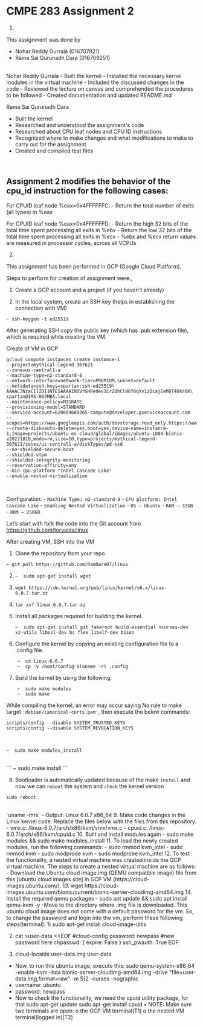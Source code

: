# CMPE 283 Assignment 2

1.

This assignment was done by 

-	Nohar Reddy Gurrala (016707821)
-	Rama Sai Gurunadh Dara (016709251)
<br/>
Nohar Reddy Gurrala
-	Built the kernel
-	Installed the necessary kernel modules in the virtual machine
-	Included the discussed changes in the code
-	Reviewed the lecture on canvas and comprehended the procedures to be followed
-	Created documentation and updated README.md

Rama Sai Gurunadh Dara
-	Built the kernel
-	Researched and understood the assignment's code
-	Researched about CPU leaf nodes and CPU ID instructions
-	Recognized where to make changes and what modifications to make to carry out for the assignment
-	Created and compiled test files


<br />

## Assignment 2 modifies the behavior of the cpu_id instruction for the following cases:


For CPUID leaf node %eax=0x4FFFFFFC:
    -	Return the total number of exits (all types) in %eax


For CPUID leaf node %eax=0x4FFFFFFD:
    -	Return the high 32 bits of the total time spent processing all exits in %ebx
    -	Return the low 32 bits of the total time spent processing all exits in %ecx
    -	%ebx and %ecx return values are measured in processor cycles, across all VCPUs
 
 
 
2.

This assignment has been performed in GCP (Google Cloud Platform).

Steps to perform for creation of assignment were.,

1.	Create a GCP account and a project (if you haven't already)

2.	In the local system, create an SSH key (helps in establishing the connection with VM)

```
~ ssh-keygen -t ed25519
```

After generating SSH copy the public key (which has .pub extension file), which is required while creating the VM.

Create of VM in GCP

```
gcloud compute instances create instance-1 
--project=mythical-legend-367621 
--zone=us-central1-a 
--machine-type=n2-standard-8 
--network-interface=network-tier=PREMIUM,subnet=default 
--metadata=ssh-keys=spartan:ssh-ed25519\ AAAAC3NzaC1lZDI1NTE5AAAAINOVrGHRedev1CrZOhCl96Y6qXv1zDiajEeM8T4Ukr8K\ spartan@IMS-063MBA.local 
--maintenance-policy=MIGRATE 
--provisioning-model=STANDARD 
--service-account=620889689365-compute@developer.gserviceaccount.com 
--scopes=https://www.googleapis.com/auth/devstorage.read_only,https://www.googleapis.com/auth/logging.write,https://www.googleapis.com/auth/monitoring.write,https://www.googleapis.com/auth/servicecontrol,https://www.googleapis.com/auth/service.management.readonly,https://www.googleapis.com/auth/trace.append 
--create-disk=auto-delete=yes,boot=yes,device-name=instance-1,image=projects/ubuntu-os-cloud/global/images/ubuntu-1804-bionic-v20221018,mode=rw,size=10,type=projects/mythical-legend-367621/zones/us-central1-a/diskTypes/pd-ssd 
--no-shielded-secure-boot 
--shielded-vtpm 
--shielded-integrity-monitoring 
--reservation-affinity=any 
--min-cpu-platform "Intel Cascade Lake" 
--enable-nested-virtualization

```

<br />

Configuration:
    -	`Machine Type: n2-standard-8`
    -	`CPU platform: Intel Cascade Lake`
    -	`Enabling Nested Virtualization`
    -  	`OS – Ubuntu`
    -	`RAM – 32GB`
    -	`ROM – 250GB`


Let’s start with fork the code into the Git account from https://github.com/torvalds/linux



After creating VM, SSH into the VM 

1.	Clone the repository from your repo

``` 
~ git pull https://github.com/RamDara07/linux
```

2.	``` ~  sudo apt-get install wget ```

3.	``` wget https://cdn.kernel.org/pub/linux/kernel/v6.x/linux-6.0.7.tar.xz ```

4.	`tar xvf linux-6.0.7.tar.xz`

5.	Install all packages required for building the kernel.
	```
	~  sudo apt-get install git fakeroot build-essential ncurses-dev xz-utils libssl-dev bc flex libelf-dev bison
	```
	
6.	Configure the kernel by copying an existing configuration file to a .config file.
```
	~  cd linux-6.0.7
	~  cp -v /boot/config-$(uname -r) .config
```
7.	Build the kernel by using the following:
```
	~  sudo make modules
	~  sudo make
```
While compiling the kernel, an error may occur saying No rule to make target `'debian/canonical-certs.pem'`, then execute the below commands:
```
scripts/config --disable SYSTEM_TRUSTED_KEYS
scripts/config --disable SYSTEM_REVOCATION_KEYS
```

<br />

```
~  sudo make modules_install
```
<br />
```
~ sudo make install
```
<br />

8.	Bootloader is automatically updated because of the make `install` and now we can `reboot` the system and `check` the kernel version
```
sudo reboot
```
<br />
	`uname -mrs`
-	Output: Linux 6.0.7 x86_64
9.	Make code changes in the Linux kernel code. Replace the files below with the files from this repository.
-	vmx.c: /linux-6.0.7/arch/x86/kvm/vmx/vmx.c
-	cpuid.c: /linux-6.0.7/arch/x86/kvm/cpuid.c
10.	Built and install modules again
-	sudo make modules && sudo make modules_install
11.	To load the newly created modules, run the following commands:
-	sudo rmmod kvm_intel
-	sudo rmmod kvm
-	sudo modprode kvm
-	sudo modprobe kvm_intel
12.	To test the functionality, a nested virtual machine was created inside the GCP virtual machine. The steps to create a nested virtual machine are as follows:
-	Download the Ubuntu cloud image.img (QEMU compatible image) file from this [ubuntu cloud images site] in GCP VM (https://cloud-images.ubuntu.com/).
13.	wget https://cloud-images.ubuntu.com/bionic/current/bionic-server-cloudimg-amd64.img
14.	Install the required qemu packages
	- sudo apt update && sudo apt install qemu-kvm -y
-Move to the directory where .img file is downloaded. This ubuntu cloud image does not come with a default password for the vm. So, to change the password and login into the vm, perform these following steps(terminal):
1)  sudo apt-get install cloud-image-utils

2)  cat >user-data <<EOF
    #cloud-config
    password: newpass #new password here
    chpasswd: { expire: False }
    ssh_pwauth: True
    EOF

3)  cloud-localds user-data.img user-data
-	Now, to run this ubuntu image, execute this:
sudo qemu-system-x86_64 -enable-kvm -hda bionic-server-cloudimg-amd64.img -drive "file=user-data.img,format=raw" -m 512 -curses -nographic
-	username: ubuntu
-	password: newpass
-	Now to check the functionality, we need the cpuid utility package, for that
sudo apt-get update
sudo apt-get install cpuid
•	NOTE: Make sure two terminals are open:
o	the GCP VM terminal(T1)
o	the nested VM terminal(logged in)(T2)

